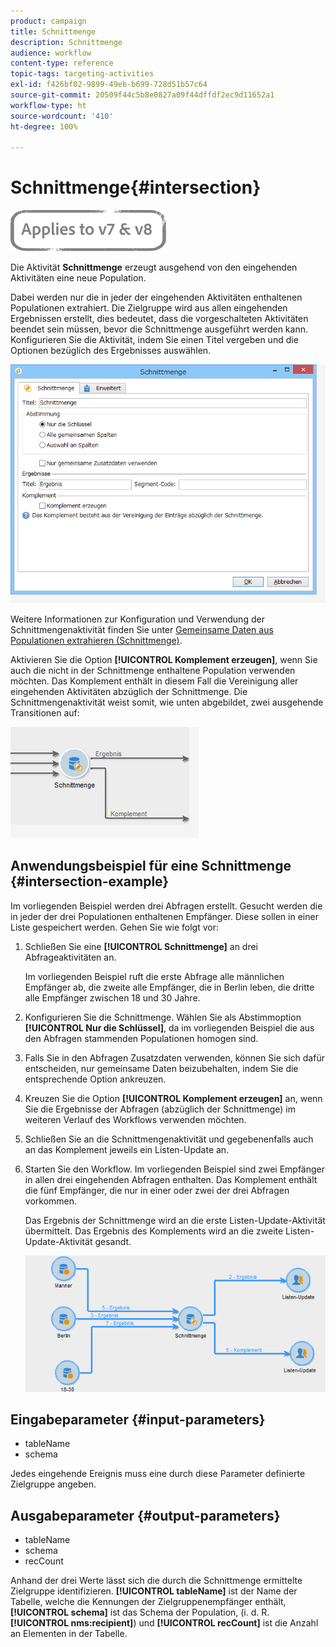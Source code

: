 ```yaml
---
product: campaign
title: Schnittmenge
description: Schnittmenge
audience: workflow
content-type: reference
topic-tags: targeting-activities
exl-id: f426bf02-9899-49eb-b699-728d51b57c64
source-git-commit: 20509f44c5b8e0827a09f44dffdf2ec9d11652a1
workflow-type: ht
source-wordcount: '410'
ht-degree: 100%

---
```


# Schnittmenge{#intersection}

![](../../assets/common.svg)

Die Aktivität **Schnittmenge** erzeugt ausgehend von den eingehenden Aktivitäten eine neue Population.

Dabei werden nur die in jeder der eingehenden Aktivitäten enthaltenen Populationen extrahiert. Die Zielgruppe wird aus allen eingehenden Ergebnissen erstellt, dies bedeutet, dass die vorgeschalteten Aktivitäten beendet sein müssen, bevor die Schnittmenge ausgeführt werden kann. Konfigurieren Sie die Aktivität, indem Sie einen Titel vergeben und die Optionen bezüglich des Ergebnisses auswählen.

![](assets/s_user_segmentation_inter.png)

Weitere Informationen zur Konfiguration und Verwendung der Schnittmengenaktivität finden Sie unter [Gemeinsame Daten aus Populationen extrahieren (Schnittmenge)](targeting-data.md#extracting-joint-data--intersection-).

Aktivieren Sie die Option **[!UICONTROL Komplement erzeugen]**, wenn Sie auch die nicht in der Schnittmenge enthaltene Population verwenden möchten. Das Komplement enthält in diesem Fall die Vereinigung aller eingehenden Aktivitäten abzüglich der Schnittmenge. Die Schnittmengenaktivität weist somit, wie unten abgebildet, zwei ausgehende Transitionen auf:

![](assets/s_user_segmentation_inter_compl.png)

## Anwendungsbeispiel für eine Schnittmenge {#intersection-example}

Im vorliegenden Beispiel werden drei Abfragen erstellt. Gesucht werden die in jeder der drei Populationen enthaltenen Empfänger. Diese sollen in einer Liste gespeichert werden. Gehen Sie wie folgt vor:

1. Schließen Sie eine **[!UICONTROL Schnittmenge]** an drei Abfrageaktivitäten an.

   Im vorliegenden Beispiel ruft die erste Abfrage alle männlichen Empfänger ab, die zweite alle Empfänger, die in Berlin leben, die dritte alle Empfänger zwischen 18 und 30 Jahre.

1. Konfigurieren Sie die Schnittmenge. Wählen Sie als Abstimmoption **[!UICONTROL Nur die Schlüssel]**, da im vorliegenden Beispiel die aus den Abfragen stammenden Populationen homogen sind.
1. Falls Sie in den Abfragen Zusatzdaten verwenden, können Sie sich dafür entscheiden, nur gemeinsame Daten beizubehalten, indem Sie die entsprechende Option ankreuzen.
1. Kreuzen Sie die Option **[!UICONTROL Komplement erzeugen]** an, wenn Sie die Ergebnisse der Abfragen (abzüglich der Schnittmenge) im weiteren Verlauf des Workflows verwenden möchten.
1. Schließen Sie an die Schnittmengenaktivität und gegebenenfalls auch an das Komplement jeweils ein Listen-Update an.
1. Starten Sie den Workflow. Im vorliegenden Beispiel sind zwei Empfänger in allen drei eingehenden Abfragen enthalten. Das Komplement enthält die fünf Empfänger, die nur in einer oder zwei der drei Abfragen vorkommen.

   Das Ergebnis der Schnittmenge wird an die erste Listen-Update-Aktivität übermittelt. Das Ergebnis des Komplements wird an die zweite Listen-Update-Aktivität gesandt.

   ![](assets/intersection_example.png)

## Eingabeparameter {#input-parameters}

* tableName
* schema

Jedes eingehende Ereignis muss eine durch diese Parameter definierte Zielgruppe angeben.

## Ausgabeparameter {#output-parameters}

* tableName
* schema
* recCount

Anhand der drei Werte lässt sich die durch die Schnittmenge ermittelte Zielgruppe identifizieren. **[!UICONTROL tableName]** ist der Name der Tabelle, welche die Kennungen der Zielgruppenempfänger enthält, **[!UICONTROL schema]** ist das Schema der Population, (i. d. R. **[!UICONTROL nms:recipient]**) und **[!UICONTROL recCount]** ist die Anzahl an Elementen in der Tabelle.
